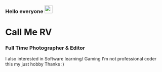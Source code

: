 ### Hello everyone <img src="https://media.giphy.com/media/hvRJCLFzcasrR4ia7z/giphy.gif" width="25px">
# Call Me RV 
### Full Time Photographer & Editor 
I also interested in Software learning/ Gaming
I'm not professional coder this my just hobby 
Thanks :)
